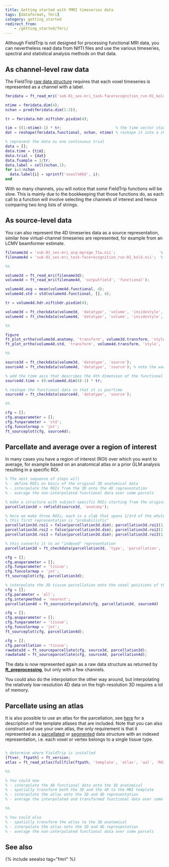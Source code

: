 ```yaml
---
title: Getting started with fMRI timeseries data
tags: [dataformat, fmri]
category: getting_started
redirect_from:
    - /getting_started/fmri/
---
```


Although FieldTrip is not designed for processing functional MRI data, you can nevertheless read data from NIfTI files and use the various timeseries, spectral and statistical analysis methods on that data.

## As channel-level raw data

The FieldTrip [raw data structure](/reference/utilities/ft_datatype_raw) requires that each voxel timeseries is represented as a channel with a label.

```matlab
fmridata = ft_read_mri('sub-01_ses-mri_task-facerecognition_run-01_bold.nii', 'outputfield', 'functional');

ntime = fmridata.dim(4);
nchan = prod(fmridata.dim(1:3));

tr = fmridata.hdr.niftihdr.pixdim(4);

tim = ((1:ntime)-1) * tr;                        % the time vector starts at t=0 seconds
dat = reshape(fmridata.functional, nchan, ntime) % reshape it into a chan*time matrix

% represent the data as one continuous trial
data = [];
data.time = {tim};
data.trial = {dat}
data.fsample = 1/tr;
data.label = cell(nchan,1);
for i=1:nchan
  data.label{i} = sprintf('voxel%08d', i);
end
```

With so many channels, you will notice that some FieldTrip functions will be slow. This is mainly due to the bookkeeping that those functions do, as each call to a function will involve selecting the channels of interest and hence comparing two long lists of strings.

## As source-level data

You can also represent the 4D timeseries data as a source representation, similar how virtual-channel timeseries are represented, for example from an LCMV beamformer estimate.

```matlab
filename3d = 'sub-01_ses-mri_acq-mprage_T1w.nii';                    % 3D anatomical
filename4d = 'sub-01_ses-mri_task-facerecognition_run-01_bold.nii';  % 4D functional

%%

volume3d = ft_read_mri(filename3d);
volume4d = ft_read_mri(filename4d, 'outputfield', 'functional');

volume4d.avg = mean(volume4d.functional, 4);
volume4d.std = std(volume4d.functional, [], 4);

tr = volume4d.hdr.niftihdr.pixdim(4);

volume3d = ft_checkdata(volume3d, 'datatype', 'volume', 'insidestyle', 'logical');
volume4d = ft_checkdata(volume4d, 'datatype', 'volume', 'insidestyle', 'logical');

%%

figure
ft_plot_ortho(volume3d.anatomy, 'transform', volume3d.transform, 'style', 'intersect');
ft_plot_ortho(volume4d.std, 'transform', volume4d.transform, 'style', 'intersect', 'colormap', 'jet');

%%

source3d = ft_checkdata(volume3d, 'datatype', 'source');
source4d = ft_checkdata(volume4d, 'datatype', 'source'); % note the warning: could not determine dimord of "functional"

% add the time axis that describes the 4th dimension of the functional data
source4d.time = (0:volume4d.dim(4)-1) * tr;

% reshape the functional data so that it is pos*time
source4d = ft_checkdata(source4d, 'datatype', 'source');

%%

cfg = [];
cfg.anaparameter = [];
cfg.funparameter = 'std';
cfg.funcolormap = 'jet';
ft_sourceplot(cfg, source4d);
```

## Parcellate and average over a region of interest

In many cases you have a region of interest (ROI) over which you want to average, for example based on an anatomical atlas or a prior GLM analysis resulting in a specific ROI.

```matlab
% The next sequence of steps will
% - define ROIs on basis of the original 3D anatomical data
% - interpolate the ROIs from the 3D onto the 4D representation
% - average the non-interpolated functional data over some parcels

% make a structure with subject-specific ROIs starting from the original 3D anatomical representation
parcellation3d = rmfield(source3d, 'anatomy');

% here we make three ROIs, each is a slab that spans 1/3rd of the whole volume
% this first representation is "probabilistic"
parcellation3d.roi1 = false(parcellation3d.dim); parcellation3d.roi1(1:end,1:end,1:64) = true;
parcellation3d.roi2 = false(parcellation3d.dim); parcellation3d.roi2(1:end,1:end,65:128) = true;
parcellation3d.roi3 = false(parcellation3d.dim); parcellation3d.roi3(1:end,1:end,129:192) = true;

% this converts it to an "indexed" representation
parcellation3d = ft_checkdata(parcellation3d, 'type', 'parcellation', 'parcellationstyle', 'indexed')

cfg = [];
cfg.anaparameter = [];
cfg.funparameter = 'tissue';
cfg.funcolormap = 'jet';
ft_sourceplot(cfg, parcellation3d);

% interpolate the 3D tissue parcellation onto the voxel positions of the lower resolution 4D representation
cfg = [];
cfg.parameter = 'all';
cfg.interpmethod = 'nearest';
parcellation4d = ft_sourceinterpolate(cfg, parcellation3d, source4d)

cfg = [];
cfg.anaparameter = [];
cfg.funparameter = 'tissue';
cfg.funcolormap = 'jet';
ft_sourceplot(cfg, parcellation4d);

cfg = [];
cfg.parcellation = 'tissue';
rawdata3d = ft_sourceparcellate(cfg, source3d, parcellation3d);
rawdata4d = ft_sourceparcellate(cfg, source4d, parcellation4d);

```

The data is now represented again as a raw data structure as returned by **[ft_preprocessing](/reference/ft_preprocessing)**, but only with a few channels.

You could also do the interpolation the other way around, but interpolating the relatively low-resolution 4D data on the high-resolution 3D requires a lot of memory.

## Parcellate using an atlas

It is also possible to use an atlas for the parcellation, see [here](/template/atlas) for a description of the template atlases that are included. Note that you can also construct and use your own atlas, the only requirement is that it represented as a [parcellated](/reference/utilities/ft_datatype_parcellation) or [segmented](/reference/utilities/ft_datatype_segmentation) data structure with an indexed representation, i.e. each voxel or vertex belongs to a single tissue type.

```matlab

% determine where FieldTrip is installed
[ftver, ftpath] = ft_version;
atlas = ft_read_atlas(fullfile(ftpath, 'template', 'atlas', 'aal', 'ROI_MNI_V4.nii'));

%%

% You could now
% - interpolate the 4D functional data onto the 3D anatomical
% - spatially transform both the 3D and the 4D to the MNI template
% - interpolate the atlas onto the 3D and 4D representation
% - average the interpolated and transformed functional data over some parcels

%%

% You could also
% - spatially transform the atlas to the 3D anatomical
% - interpolate the atlas onto the 3D and 4D representation
% - average the non-interpolated functional data over some parcels
```

## See also

{% include seealso tag="fmri" %}